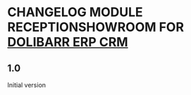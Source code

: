 # CHANGELOG MODULE RECEPTIONSHOWROOM FOR [DOLIBARR ERP CRM](https://www.dolibarr.org)

## 1.0

Initial version
